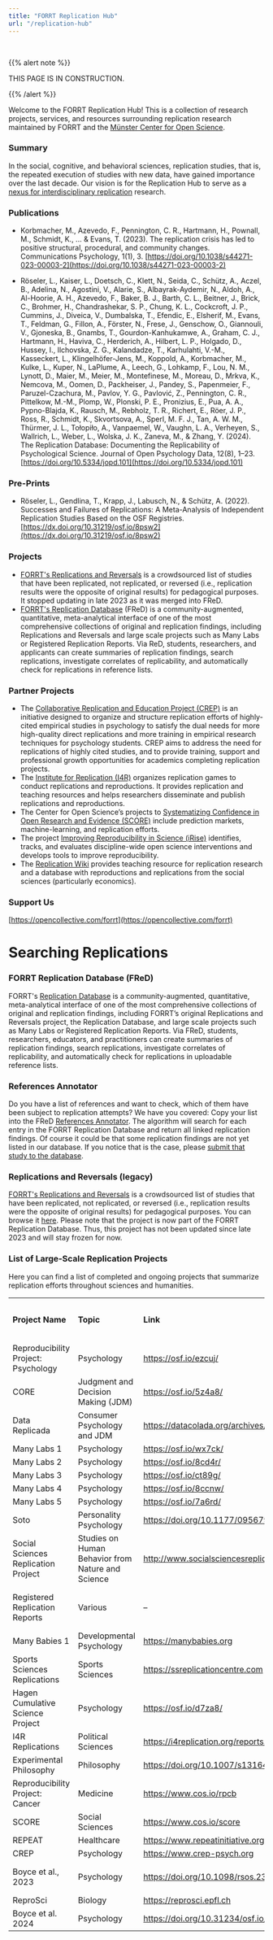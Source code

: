 ```yaml
---
title: "FORRT Replication Hub"
url: "/replication-hub"
---
```



<br>

{{% alert note %}}

THIS PAGE IS IN CONSTRUCTION.

{{% /alert %}}





Welcome to the FORRT Replication Hub! This is a collection of research projects, services, and resources surrounding replication research maintained by FORRT and the [Münster Center for Open Science](https://www.uni-muenster.de/MueCOS/index.html).


### Summary

In the social, cognitive, and behavioral sciences, replication studies, that is, the repeated execution of studies with new data, have gained importance over the last decade. Our vision is for the Replication Hub to serve as a [nexus for interdisciplinary replication](https://www.youtube.com/watch?v=nwaphcYP24A) research.


### Publications



* Korbmacher, M., Azevedo, F., Pennington, C. R., Hartmann, H., Pownall, M., Schmidt, K., ... & Evans, T. (2023). The replication crisis has led to positive structural, procedural, and community changes. Communications Psychology, 1(1), 3. [https://doi.org/10.1038/s44271-023-00003-2](https://doi.org/10.1038/s44271-023-00003-2) 

* Röseler, L., Kaiser, L., Doetsch, C., Klett, N., Seida, C., Schütz, A., Aczel, B., Adelina, N., Agostini, V., Alarie, S., Albayrak-Aydemir, N., Aldoh, A., Al-Hoorie, A. H., Azevedo, F., Baker, B. J., Barth, C. L., Beitner, J., Brick, C., Brohmer, H., Chandrashekar, S. P., Chung, K. L., Cockcroft, J. P., Cummins, J., Diveica, V., Dumbalska, T., Efendic, E., Elsherif, M., Evans, T., Feldman, G., Fillon, A., Förster, N., Frese, J., Genschow, O., Giannouli, V., Gjoneska, B., Gnambs, T., Gourdon-Kanhukamwe, A., Graham, C. J., Hartmann, H., Haviva, C., Herderich, A., Hilbert, L. P., Holgado, D., Hussey, I., Ilchovska, Z. G., Kalandadze, T., Karhulahti, V.-M., Kasseckert, L., Klingelhöfer-Jens, M., Koppold, A., Korbmacher, M., Kulke, L., Kuper, N., LaPlume, A., Leech, G., Lohkamp, F., Lou, N. M., Lynott, D., Maier, M., Meier, M., Montefinese, M., Moreau, D., Mrkva, K., Nemcova, M., Oomen, D., Packheiser, J., Pandey, S., Papenmeier, F., Paruzel-Czachura, M., Pavlov, Y. G., Pavlović, Z., Pennington, C. R., Pittelkow, M.-M., Plomp, W., Plonski, P. E., Pronizius, E., Pua, A. A., Pypno-Blajda, K., Rausch, M., Rebholz, T. R., Richert, E., Röer, J. P., Ross, R., Schmidt, K., Skvortsova, A., Sperl, M. F. J., Tan, A. W. M., Thürmer, J. L., Tołopiło, A., Vanpaemel, W., Vaughn, L. A., Verheyen, S., Wallrich, L., Weber, L., Wolska, J. K., Zaneva, M., & Zhang, Y. (2024). The Replication Database: Documenting the Replicability of Psychological Science.
Journal of Open Psychology Data, 12(8), 1–23. [https://doi.org/10.5334/jopd.101](https://doi.org/10.5334/jopd.101)

### Pre-Prints




* Röseler, L., Gendlina, T., Krapp, J., Labusch, N., & Schütz, A. (2022). Successes and Failures of Replications: A Meta-Analysis of Independent Replication Studies Based on the OSF Registries. [https://dx.doi.org/10.31219/osf.io/8psw2](https://dx.doi.org/10.31219/osf.io/8psw2) 


### Projects



* [FORRT's Replications and Reversals](https://forrt.org/reversals/) is a crowdsourced list of studies that have been replicated, not replicated, or reversed (i.e., replication results were the opposite of original results) for pedagogical purposes. It stopped updating in late 2023 as it was merged into FReD.
* [FORRT's Replication Database](https://metaanalyses.shinyapps.io/replicationdatabase/) (FReD) is a community-augmented, quantitative, meta-analytical interface of one of the most comprehensive collections of original and replication findings, including Replications and Reversals and large scale projects such as Many Labs or Registered Replication Reports. Via ReD, students, researchers, and applicants can create summaries of replication findings, search replications, investigate correlates of replicability, and automatically check for replications in reference lists.


### Partner Projects 



* The [Collaborative Replication and Education Project (CREP)](https://forrt.org/glossary/collaborative-replication-and-educa/) is an initiative designed to organize and structure replication efforts of highly-cited empirical studies in psychology to satisfy the dual needs for more high-quality direct replications and more training in empirical research techniques for psychology students. CREP aims to address the need for replications of highly cited studies, and to provide training, support and professional growth opportunities for academics completing replication projects.
* The [Institute for Replication (I4R)](i4replication.org) organizes replication games to conduct replications and reproductions. It provides replication and teaching resources and helps researchers disseminate and publish replications and reproductions.
* The Center for Open Science’s projects to [Systematizing Confidence in Open Research and Evidence (SCORE)](https://www.cos.io/score) include prediction markets, machine-learning, and replication efforts.
* The project [Improving Reproducibility in Science (iRise)](https://camarades.shinyapps.io/dev-irise-soles/) identifies, tracks, and evaluates discipline-wide open science interventions and develops tools to improve reproducibility.
* The [Replication Wiki](https://replication.uni-goettingen.de/wiki/index.php/Main_Page) provides teaching resource for replication research and a database with reproductions and replications from the social sciences (particularly economics).


### Support Us

[https://opencollective.com/forrt](https://opencollective.com/forrt) 


# **Searching Replications**


### FORRT Replication Database (FReD)

FORRT's [Replication Database](/apps/fred_explorer.html) is a community-augmented, quantitative, meta-analytical interface of one of the most comprehensive collections of original and replication findings, including FORRT’s original Replications and Reversals project, the Replication Database, and large scale projects such as Many Labs or Registered Replication Reports. Via FReD, students, researchers, educators, and practitioners can create summaries of replication findings, search replications, investigate correlates of replicability, and automatically check for replications in uploadable reference lists.



### References Annotator

Do you have a list of references and want to check, which of them have been subject to replication attempts? We have you covered: Copy your list into the FReD [References Annotator](/apps/fred_annotator.html). The algorithm will search for each entry in the FORRT Replication Database and return all linked replication findings. Of course it could be that some replication findings are not yet listed in our database. If you notice that is the case, please [submit that study to the database](/replication-hub/submit).


### Replications and Reversals (legacy)

[FORRT's Replications and Reversals](https://forrt.org/reversals/) is a crowdsourced list of studies that have been replicated, not replicated, or reversed (i.e., replication results were the opposite of original results) for pedagogical purposes. You can browse it [here](forrt.org/reversals). Please note that the project is now part of the FORRT Replication Database. Thus, this project has not been updated since late 2023 and will stay frozen for now.


### List of Large-Scale Replication Projects


Here you can find a list of completed and ongoing projects that summarize replication efforts throughout sciences and humanities.

<table>
  <tr>
   <td><strong>Project Name</strong>
   </td>
   <td><strong>Topic</strong>
   </td>
   <td><strong>Link</strong>
   </td>
   <td><strong>Included in FReD?</strong>
   </td>
   <td><strong>Ongoing as of June 2024?</strong>
   </td>
  </tr>
  <tr>
   <td>Reproducibility Project: Psychology
   </td>
   <td>Psychology
   </td>
   <td><a href="https://osf.io/ezcuj/">https://osf.io/ezcuj/</a> 
   </td>
   <td>Yes
   </td>
   <td>No
   </td>
  </tr>
  <tr>
   <td>CORE
   </td>
   <td>Judgment and Decision Making (JDM)
   </td>
   <td><a href="https://osf.io/5z4a8/">https://osf.io/5z4a8/</a> 
   </td>
   <td>Yes
   </td>
   <td>Yes
   </td>
  </tr>
  <tr>
   <td>Data Replicada
   </td>
   <td>Consumer Psychology and JDM
   </td>
   <td><a href="https://datacolada.org/archives/category/replication">https://datacolada.org/archives/category/replication</a> 
   </td>
   <td>Yes
   </td>
   <td>No
   </td>
  </tr>
  <tr>
   <td>Many Labs 1
   </td>
   <td>Psychology
   </td>
   <td><a href="https://osf.io/wx7ck/">https://osf.io/wx7ck/</a> 
   </td>
   <td>Yes
   </td>
   <td>No
   </td>
  </tr>
  <tr>
   <td>Many Labs 2
   </td>
   <td>Psychology
   </td>
   <td><a href="https://osf.io/8cd4r/">https://osf.io/8cd4r/</a> 
   </td>
   <td>Yes
   </td>
   <td>No
   </td>
  </tr>
  <tr>
   <td>Many Labs 3
   </td>
   <td>Psychology
   </td>
   <td><a href="https://osf.io/ct89g/">https://osf.io/ct89g/</a> 
   </td>
   <td>Yes
   </td>
   <td>No
   </td>
  </tr>
  <tr>
   <td>Many Labs 4
   </td>
   <td>Psychology
   </td>
   <td><a href="https://osf.io/8ccnw/">https://osf.io/8ccnw/</a> 
   </td>
   <td>No
   </td>
   <td>No
   </td>
  </tr>
  <tr>
   <td>Many Labs 5
   </td>
   <td>Psychology
   </td>
   <td><a href="https://osf.io/7a6rd/">https://osf.io/7a6rd/</a> 
   </td>
   <td>No
   </td>
   <td>No
   </td>
  </tr>
  <tr>
   <td>Soto
   </td>
   <td>Personality Psychology
   </td>
   <td><a href="https://doi.org/10.1177/0956797619831612">https://doi.org/10.1177/0956797619831612</a> 
   </td>
   <td>Yes
   </td>
   <td>No
   </td>
  </tr>
  <tr>
   <td>Social Sciences Replication Project
   </td>
   <td>Studies on Human Behavior from Nature and Science
   </td>
   <td><a href="http://www.socialsciencesreplicationproject.com">http://www.socialsciencesreplicationproject.com</a> 
   </td>
   <td>Yes
   </td>
   <td>No
   </td>
  </tr>
  <tr>
   <td>Registered Replication Reports
   </td>
   <td>Various
   </td>
   <td>– 
   </td>
   <td>Results from 10 RRRs are included
   </td>
   <td>Yes
   </td>
  </tr>
  <tr>
   <td>Many Babies 1
   </td>
   <td>Developmental Psychology
   </td>
   <td><a href="https://manybabies.org">https://manybabies.org</a> 
   </td>
   <td>No
   </td>
   <td>Yes
   </td>
  </tr>
  <tr>
   <td>Sports Sciences Replications
   </td>
   <td>Sports Sciences
   </td>
   <td><a href="https://ssreplicationcentre.com">https://ssreplicationcentre.com</a> 
   </td>
   <td>No
   </td>
   <td>Yes
   </td>
  </tr>
  <tr>
   <td>Hagen Cumulative Science Project
   </td>
   <td>Psychology
   </td>
   <td><a href="https://osf.io/d7za8/">https://osf.io/d7za8/</a> 
   </td>
   <td>No
   </td>
   <td>No
   </td>
  </tr>
  <tr>
   <td>I4R Replications
   </td>
   <td>Political Sciences
   </td>
   <td><a href="https://i4replication.org/reports.html">https://i4replication.org/reports.html</a> 
   </td>
   <td>No
   </td>
   <td>Yes
   </td>
  </tr>
  <tr>
   <td>Experimental Philosophy
   </td>
   <td>Philosophy
   </td>
   <td><span style="text-decoration:underline;">h<a href="https://doi.org/10.1007/s13164-018-0400-9">ttps://doi.org/10.1007/s13164-018-0400-9</a> </span>
   </td>
   <td>Partly
   </td>
   <td>No
   </td>
  </tr>
  <tr>
   <td>Reproducibility Project: Cancer
   </td>
   <td>Medicine
   </td>
   <td><a href="https://www.cos.io/rpcb">https://www.cos.io/rpcb</a> 
   </td>
   <td>No
   </td>
   <td>No
   </td>
  </tr>
  <tr>
   <td>SCORE
   </td>
   <td>Social Sciences
   </td>
   <td><a href="https://www.cos.io/score">https://www.cos.io/score</a> 
   </td>
   <td>No
   </td>
   <td>Yes
   </td>
  </tr>
  <tr>
   <td>REPEAT
   </td>
   <td>Healthcare
   </td>
   <td><a href="https://www.repeatinitiative.org">https://www.repeatinitiative.org</a> 
   </td>
   <td>No
   </td>
   <td>No
   </td>
  </tr>
  <tr>
   <td>CREP
   </td>
   <td>Psychology
   </td>
   <td><a href="https://www.crep-psych.org">https://www.crep-psych.org</a> 
   </td>
   <td>No
   </td>
   <td>Yes
   </td>
  </tr>
  <tr>
   <td>Boyce et al., 2023
   </td>
   <td>Psychology
   </td>
   <td><a href="https://doi.org/10.1098/rsos.231240">https://doi.org/10.1098/rsos.231240</a>
   </td>
   <td>Yes (validation pending)
   </td>
   <td>No
   </td>
  </tr>
  <tr>
   <td>ReproSci
   </td>
   <td>Biology
   </td>
   <td><a href="https://reprosci.epfl.ch">https://reprosci.epfl.ch</a>
   </td>
   <td>No
   </td>
   <td>Yes
   </td>
  </tr>
  <tr>
   <td>Boyce et al. 2024
   </td>
   <td>Psychology
   </td>
   <td><a href="https://doi.org/10.31234/osf.io/an3yb">https://doi.org/10.31234/osf.io/an3yb</a>
   </td>
   <td>No
   </td>
   <td>No
   </td>
  </tr>
</table>


